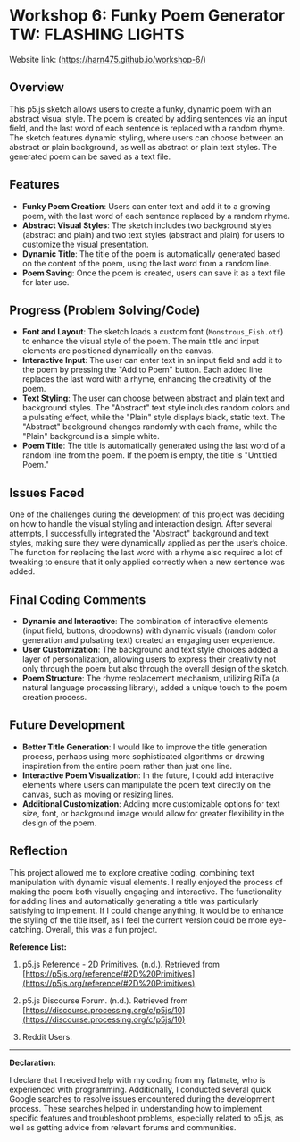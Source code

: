 # Workshop 6: Funky Poem Generator TW: FLASHING LIGHTS

Website link: (https://harn475.github.io/workshop-6/)

## Overview

This p5.js sketch allows users to create a funky, dynamic poem with an abstract visual style. The poem is created by adding sentences via an input field, and the last word of each sentence is replaced with a random rhyme. The sketch features dynamic styling, where users can choose between an abstract or plain background, as well as abstract or plain text styles. The generated poem can be saved as a text file.

## Features

- **Funky Poem Creation**: Users can enter text and add it to a growing poem, with the last word of each sentence replaced by a random rhyme.
- **Abstract Visual Styles**: The sketch includes two background styles (abstract and plain) and two text styles (abstract and plain) for users to customize the visual presentation.
- **Dynamic Title**: The title of the poem is automatically generated based on the content of the poem, using the last word from a random line.
- **Poem Saving**: Once the poem is created, users can save it as a text file for later use.

## Progress (Problem Solving/Code)

- **Font and Layout**: The sketch loads a custom font (`Monstrous_Fish.otf`) to enhance the visual style of the poem. The main title and input elements are positioned dynamically on the canvas.
- **Interactive Input**: The user can enter text in an input field and add it to the poem by pressing the "Add to Poem" button. Each added line replaces the last word with a rhyme, enhancing the creativity of the poem.
- **Text Styling**: The user can choose between abstract and plain text and background styles. The "Abstract" text style includes random colors and a pulsating effect, while the "Plain" style displays black, static text. The "Abstract" background changes randomly with each frame, while the "Plain" background is a simple white.
- **Poem Title**: The title is automatically generated using the last word of a random line from the poem. If the poem is empty, the title is "Untitled Poem."
  
## Issues Faced

One of the challenges during the development of this project was deciding on how to handle the visual styling and interaction design. After several attempts, I successfully integrated the "Abstract" background and text styles, making sure they were dynamically applied as per the user’s choice. The function for replacing the last word with a rhyme also required a lot of tweaking to ensure that it only applied correctly when a new sentence was added.

## Final Coding Comments

- **Dynamic and Interactive**: The combination of interactive elements (input field, buttons, dropdowns) with dynamic visuals (random color generation and pulsating text) created an engaging user experience.
- **User Customization**: The background and text style choices added a layer of personalization, allowing users to express their creativity not only through the poem but also through the overall design of the sketch.
- **Poem Structure**: The rhyme replacement mechanism, utilizing RiTa (a natural language processing library), added a unique touch to the poem creation process. 

## Future Development

- **Better Title Generation**: I would like to improve the title generation process, perhaps using more sophisticated algorithms or drawing inspiration from the entire poem rather than just one line.
- **Interactive Poem Visualization**: In the future, I could add interactive elements where users can manipulate the poem text directly on the canvas, such as moving or resizing lines.
- **Additional Customization**: Adding more customizable options for text size, font, or background image would allow for greater flexibility in the design of the poem.

## Reflection

This project allowed me to explore creative coding, combining text manipulation with dynamic visual elements. I really enjoyed the process of making the poem both visually engaging and interactive. The functionality for adding lines and automatically generating a title was particularly satisfying to implement. If I could change anything, it would be to enhance the styling of the title itself, as I feel the current version could be more eye-catching. Overall, this was a fun project.


**Reference List:**

1. p5.js Reference - 2D Primitives. (n.d.). Retrieved from [https://p5js.org/reference/#2D%20Primitives](https://p5js.org/reference/#2D%20Primitives)
   
2. p5.js Discourse Forum. (n.d.). Retrieved from [https://discourse.processing.org/c/p5js/10](https://discourse.processing.org/c/p5js/10)
   
3. Reddit Users.

---

**Declaration:**

I declare that I received help with my coding from my flatmate, who is experienced with programming. Additionally, I conducted several quick Google searches to resolve issues encountered during the development process. These searches helped in understanding how to implement specific features and troubleshoot problems, especially related to p5.js, as well as getting advice from relevant forums and communities.
